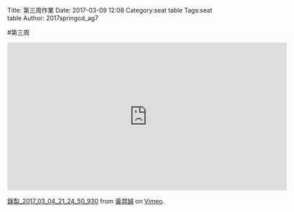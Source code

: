 Title: 第三周作業
Date: 2017-03-09 12:08
Category:seat table
Tags:seat table
Author: 2017springcd_ag7



<!-- PELICAN_END_SUMMARY -->

#第三周

<iframe src="https://player.vimeo.com/video/206705173" width="640" height="339" frameborder="0" webkitallowfullscreen mozallowfullscreen allowfullscreen></iframe> <p><a href="https://vimeo.com/206705173">錄製_2017_03_04_21_24_50_930</a> from <a href="https://vimeo.com/user63666337">黃羿誠</a> on <a href="https://vimeo.com">Vimeo</a>.</p>